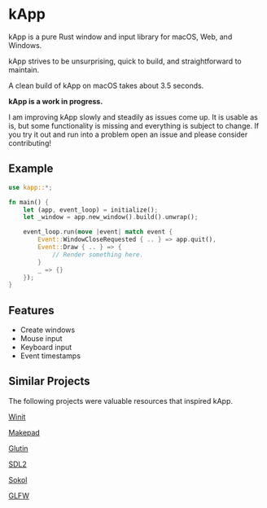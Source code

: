 # kApp

kApp is a pure Rust window and input library for macOS, Web, and Windows.

kApp strives to be unsurprising, quick to build, and straightforward to maintain.

A clean build of kApp on macOS takes  about 3.5 seconds.

**kApp is a work in progress.**

I am improving kApp slowly and steadily as issues come up. It is usable as is, but some functionality is missing and everything is subject to change. If you try it out and run into a problem open an issue and please consider contributing!

## Example

```rust
use kapp::*;

fn main() {
    let (app, event_loop) = initialize();
    let _window = app.new_window().build().unwrap();

    event_loop.run(move |event| match event {
        Event::WindowCloseRequested { .. } => app.quit(),
        Event::Draw { .. } => {
            // Render something here.
        }
        _ => {}
    });
}
```

## Features

* Create windows
* Mouse input
* Keyboard input
* Event timestamps

## Similar Projects

The following projects were valuable resources that inspired kApp.

[Winit](https://github.com/rust-windowing/winit)

[Makepad](https://github.com/makepad/makepad)

[Glutin](https://github.com/rust-windowing/glutin)

[SDL2](https://www.libsdl.org/download-2.0.php)

[Sokol](https://github.com/floooh/sokol)

[GLFW](https://www.glfw.org/)
